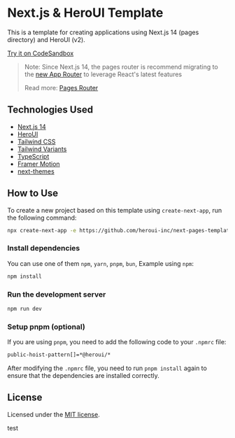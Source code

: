 # Next.js & HeroUI Template

This is a template for creating applications using Next.js 14 (pages directory) and HeroUI (v2).

[Try it on CodeSandbox](https://githubbox.com/heroui-inc/next-pages-template)

> Note: Since Next.js 14, the pages router is recommend migrating to the [new App Router](https://nextjs.org/docs/app) to leverage React's latest features
>
> Read more: [Pages Router](https://nextjs.org/docs/pages)

## Technologies Used

- [Next.js 14](https://nextjs.org/docs/getting-started)
- [HeroUI](https://heroui.com)
- [Tailwind CSS](https://tailwindcss.com)
- [Tailwind Variants](https://tailwind-variants.org)
- [TypeScript](https://www.typescriptlang.org)
- [Framer Motion](https://www.framer.com/motion)
- [next-themes](https://github.com/pacocoursey/next-themes)

## How to Use

To create a new project based on this template using `create-next-app`, run the following command:

```bash
npx create-next-app -e https://github.com/heroui-inc/next-pages-template
```

### Install dependencies

You can use one of them `npm`, `yarn`, `pnpm`, `bun`, Example using `npm`:

```bash
npm install
```

### Run the development server

```bash
npm run dev
```

### Setup pnpm (optional)

If you are using `pnpm`, you need to add the following code to your `.npmrc` file:

```bash
public-hoist-pattern[]=*@heroui/*
```

After modifying the `.npmrc` file, you need to run `pnpm install` again to ensure that the dependencies are installed correctly.

## License

Licensed under the [MIT license](https://github.com/heroui-inc/next-pages-template/blob/main/LICENSE).

test

